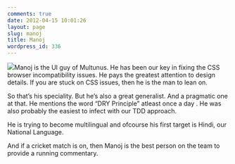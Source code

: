 ```yaml
---
comments: true
date: 2012-04-15 10:01:26
layout: page
slug: manoj
title: Manoj
wordpress_id: 336
---
```


[![](/wp-content/uploads/2012/04/manoj-300x190.jpg)](/wp-content/uploads/2012/04/manoj.jpg)Manoj is the UI guy of Multunus. He has been our key in fixing the CSS browser incompatibility issues. He pays the greatest attention to design details. If you are stuck on CSS issues, then he is the man to lean on.

So that’s his speciality. But he’s also a great generalist. And a pragmatic one at that. He mentions the word “DRY Principle” atleast once a day  . He was also probably the easiest to infect with our TDD approach.

He is trying to become multilingual and ofcourse his first target is Hindi, our National Language.

And if a cricket match is on, then Manoj is the best person on the team to provide a running commentary.
